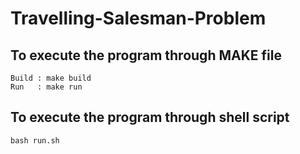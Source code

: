# Travelling-Salesman-Problem

## To execute the program through MAKE file

    Build : make build
    Run   : make run

## To execute the program through shell script

    bash run.sh

